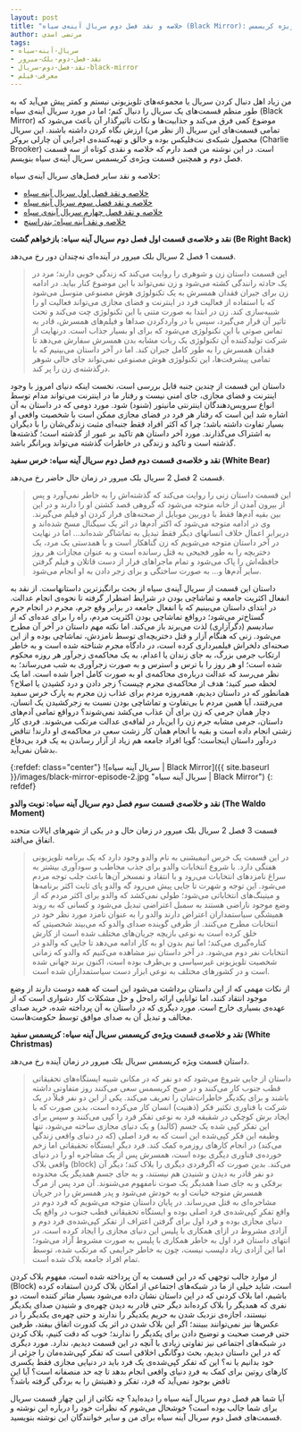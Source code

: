```yaml
---
layout: post
title: "خلاصه و نقد فصل دوم سریال آینه‌ی سیاه (Black Mirror): قسمت‌های اول، دوم، سوم و قسمت ویژه کریسمس"
author: مرتضی اسدی
tags:
- سریال-آینه-سیاه
- نقد-فصل-دوم-بلک-میرور
- نقد-فصل-دوم-سریال-black-mirror
- معرفی-فیلم
---
```


من زیاد اهل دنبال کردن سریال یا مجموعه‌های تلویزیونی نیستم و کمتر پیش می‌آید که به طور منظم قسمت‌های یک سریال را دنبال کنم؛ اما در مورد سریال آینه‌ی سیاه (Black Mirror) موضوع کمی فرق می‌کند و جذابیت‌ها و نکات تاثیرگذار آن باعث می‌شود که تمامی قسمت‌های این سریال (از نظر من) ارزش نگاه کردن داشته باشند. این سریال محصول شبکه‌ی نت‌فلیکس بوده و خالق و تهیه‌کننده‌ی اجرایی آن چارلی بروکر (Charlie Brooker) است. در این نوشته من قصد دارم که خلاصه و نقدی کوتاه از سه قسمت فصل دوم و همچنین قسمت ویژه‌ی کریسمس سریال آینه‌ی سیاه بنویسم.



خلاصه و نقد سایر فصل‌های سریال آینه‌ی سیاه:
- [خلاصه و نقد فصل اول سریال آینه سیاه](http://asadiweb.ir/%D8%AE%D9%84%D8%A7%D8%B5%D9%87-%D9%86%D9%82%D8%AF-%D9%81%D8%B5%D9%84-%D8%A7%D9%88%D9%84-%D8%A2%DB%8C%D9%86%D9%87-%D8%B3%DB%8C%D8%A7%D9%87/)
- [خلاصه و نقد فصل سوم سریال آینه سیاه](http://asadiweb.ir/%D8%AE%D9%84%D8%A7%D8%B5%D9%87-%D9%86%D9%82%D8%AF-%D9%81%D8%B5%D9%84-%D8%B3%D9%88%D9%85-%D8%A2%DB%8C%D9%86%D9%87-%D8%B3%DB%8C%D8%A7%D9%87/)
- [خلاصه و نقد فصل چهارم سریال آینه‌ی سیاه](http://asadiweb.ir/%D8%AE%D9%84%D8%A7%D8%B5%D9%87-%D9%86%D9%82%D8%AF-%D9%81%D8%B5%D9%84-%DA%86%D9%87%D8%A7%D8%B1%D9%85-%D8%A2%DB%8C%D9%86%D9%87-%D8%B3%DB%8C%D8%A7%D9%87/)
- [خلاصه و نقد آینه سیاه: بندراسنچ](http://asadiweb.ir/%D8%AE%D9%84%D8%A7%D8%B5%D9%87-%D9%86%D9%82%D8%AF-%D8%A2%DB%8C%D9%86%D9%87-%D8%B3%DB%8C%D8%A7%D9%87-%D8%A8%D9%86%D8%AF%D8%B1%D8%A7%D8%B3%D9%86%DA%86/)

**نقد و خلاصه‌ی قسمت اول فصل دوم سریال آینه سیاه: بازخواهم گشت (Be Right Back)**

 قسمت 1 فصل 2 سریال بلک میرور در آینده‌ای نه‌چندان دور رخ می‌دهد.

> این قسمت داستان زن و شوهری را روایت می‌کند که زندگی خوبی دارند؛ مرد در یک حادثه رانندگی کشته می‌شود و زن نمی‌تواند با این موضوع کنار بیاید. در ادامه زن برای جبران فقدان همسرش به یک تکنولوژی هوش مصنوعی متوسل می‌شود که با استفاده از فعالیت فرد در اینترنت و فضای مجازی می‌تواند فعالیت او را شبیه‌سازی کند. زن در ابتدا به صورت متنی با این تکنولوژی چت می‌کند و تحت تاثیر آن قرار می‌گیرد، سپس با در واردکردن صداها و فیلم‌های همسرش، قادر به تماس صوتی با این تکنولوژی می‌شود که برای او بسیار جذاب است. درنهایت از شرکت تولیدکننده آن تکنولوژی یک ربات مشابه بدن همسرش سفارش می‌دهد تا فقدان همسرش را به طور کامل جبران کند. اما در آخر داستان می‌بینیم که با تمامی پیشرفت‌ها، این تکنولوژی هوش مصنوعی نمی‌تواند جای خالی شوهر درگذشته‌ی زن را پر کند.

داستان این قسمت از چندین جنبه قابل بررسی است، نخست اینکه دنیای امروز با وجود اینترنت و فضای مجازی، جای امنی نیست و رفتار ما در اینترنت می‌تواند مدام توسط انواع سرویس‌دهندگان اینترنتی مانیتور (شنود) شود. مورد دومی که در داستان به آن اشاره شد این است که رفتار هر فرد در فضای مجازی ممکن است با شخصیت واقعی او بسیار تفاوت داشته باشد؛ چرا که اکثر افراد فقط جنبه‌ای مثبت زندگی‌شان را با دیگران به اشتراک می‌گذارند. مورد آخر داستان هم تاکید بر عبور از گذشته است؛ گذشته‌ها گذشته است و تاکید و زندگی در خاطرات گذشته می‌تواند ویرانگر باشد.


**نقد و خلاصه‌ی قسمت دوم فصل دوم سریال آینه سیاه: خرس سفید (White Bear)**

قسمت 2 فصل 2 سریال بلک میرور در زمان حال حاضر رخ می‌دهد.

> این قسمت داستان زنی را روایت می‌کند که گذشته‌اش را به خاطر نمی‌آورد و پس از بیرون آمدن از خانه متوجه می‌شود که گروهی قصد کشتن او را دارند و در این بین بقیه آدم‌ها فقط با دوربین موبایل از صحنه‌های فرار کردن او فیلم می‌گیرند. وی در ادامه متوجه می‌شود که اکثر آدم‌ها در اثر یک سیگنال مسخ شده‌اند و دربرابر اعمال خلاف انسانهای دیگر فقط تبدیل به تماشاگر شده‌اند... اما در نهایت در آخر داستان متوجه می‌شویم که زن گناهکار است و با همدستی یک مرد، یک دختربچه را به طور فجیحی به قتل رسانده است و به عنوان مجازات هر روز حافظه‌اش را پاک می‌شود و تمام ماجراهای فرار از دست قاتلان و فیلم گرفتن سایر آدم‌ها و... به صورت ساختگی و برای زجر دادن به او انجام می‌شود.

داستان این قسمت از سریال آینه‌ی سیاه از بحث برانگیزترین داستانهاست. از نقد به انفعال اکثریت جامعه و تماشاچی بودن در شرایط اضطرار گرفته تا نحوه‌ی انجام عدالت. در ابتدای داستان می‌بینیم که با انفعال جامعه در برابر وقع جرم، مجرم در انجام جرم گستاخ‌تر می‌شود؛ درواقع تماشاچی بودن اکثریت مردم، راه را برای عده‌ای که از سادیسم (دگرآزاری) لذت می‌برند باز می‌کند. اما نکته مهم داستان در آخر آن مطرح می‌شود. زنی که هنگام آزار و قتل دختربچه‌ای توسط نامزدش، تماشاچی بوده و از این صحنه‌ای دلخراش فیلمبرداری کرده است، در دادگاه مجرم شناخته شده است و به خاطر ارتکاب جرمی بزرگ، به جای زندان یا اعدام، به یک محاکمه‌ی زجرآور هر روزه محکوم شده است؛ او هر روز را با ترس و استرس و به صورت زجرآوری به شب می‌رساند؛ به نظر می‌رسد که عدالت درباره‌ی محاکمه‌ی او به صورت کامل اجرا شده است. اما یک لحظه صبر کنید؛ هدف از محاکمه‌ی مجرم چیست؟ زجر دادن و درد کشیدن یا اصلاح؟ همانطور که در داستان دیدیم، همه‌روزه مردم برای عذاب زن مجرم به پارک خرس سفید می‌رفتند، آیا همین مردم با بی‌تفاوت و تماشاچی بودن نسبت به زجرکشیدن یک انسان، دچار همان جرمی که زن برای آن عذاب می‌کشد نمی‌شوند؟ درواقع تمامی آدم‌های داستان، جرمی مشابه جرم زن را این‌بار در لفافه‌ی عدالت مرتکب می‌شوند. فردی کار زشتی انجام داده است و بقیه با انجام همان کار زشت سعی در محاکمه‌ی او دارند! تناقض دردآور داستان اینجاست؛ گویا افراد جامعه هم زیاد از آزار رساندن به یک فرد بی‌دفاع بدشان نمی‌آید.

{:refdef: class="center"}
![سریال آینه سیاه | Black Mirror]({{ site.baseurl }}/images/black-mirror-episode-2.jpg "سریال آینه سیاه | Black Mirror")
{: refdef}

**نقد و خلاصه‌ی قسمت سوم فصل دوم سریال آینه سیاه: نوبت والدو (The Waldo Moment)**

قسمت 3 فصل 2 سریال بلک میرور در زمان حال و در یکی از شهرهای ایالات متحده اتفاق می‌افتد.

> در این قسمت یک خرس انیمیشنی به نام والدو وجود دارد که‌ یک‌ برنامه تلویزیونی هفتگی دارد. با شروع انتخابات والدو برای جذب مخاطب و سودآوری بیشتر به سراغ نامزدهای انتخابات می‌رود و با انتقاد و تمسخر آن‌ها باعث جلب توجه مردم می‌شود. این توجه و شهرت تا جایی پیش می‌رود گه والدو پای ثابت اکثر برنامه‌ها و میتینگ‌های انتخاباتی می‌شود؛ طولی نمی‌کشد که والدو برای اکثر مردم که از وضع موجود ناراضی هستند به سمبل اعتراضی تبدیل می‌شود و کسانی که به روند همیشگی سیاستمداران اعتراض دارند والدو را به عنوان نامزد مورد نظر خود در انتخابات مطرح می‌کنند. از طرفی گوینده صدای والدو که می‌بیند شخصیتی که خلق کرده است به نوعی بازیچه جریان‌های مختلف شده است از کارش کناره‌گیری می‌کند؛ اما تیم بدون او به کار ادامه می‌دهد تا جایی که والدو در انتخابات نفر دوم می‌شود. در آخر داستان نیز مشاهده می‌کنیم که والدو که زمانی شخصیت تلویزیونی غیرسیاسی و بی‌طرف بوده است، اکنون برند جهانی شده است و در کشورهای مختلف به نوعی ابزار دست سیاستمداران شده است.

از نکات مهمی که از این داستان برداشت می‌شود این است که‌ همه دوست دارند از وضع موجود انتقاد کنند، اما توانایی ارائه راه‌حل و حل مشکلات کار دشواری است که‌ از عهده‌ی بسیاری خارج است. مورد دیگری که در داستان به آن پرداخته شده، خرید صدای مخالف و تبدیل آن به صدای موافق توسط حکومت‌هاست.


**نقد و خلاصه‌ی قسمت ویژه‌ی کریسمس سریال آینه سیاه: کریسمس سفید (White Christmas)**

داستان قسمت ویژه کریسمس سریال بلک میرور در زمان آینده رخ می‌دهد.

>داستان از جایی شروع می‌شود که‌ دو نفر که در مکانی شبیه ایستگاه‌های تحقیقاتی قطب جنوب کار می‌کنند و در صبح کریسمس سعی می‌کنند روز متفاوتی داشته باشند و برای یکدیگر خاطرات‌شان را تعریف می‌کند. یکی از این دو نفر قبلاً در یک شرکت با فناوری تکثیر فکر (ذهنیت) انسان کار می‌کرده است، بدین صورت که با ایجاد برش کوچکی در شقیقه فرد به نوعی تفکر فرد را کپی می‌کنند و سپس برای این تفکر کپی شده یک جسم (کالبد) و یک دنیای مجازی ساخته می‌شود، تنها وظیفه این فکر کپی‌شده این است که‌ به فرد اصلی (که در دنیای واقعی زندگی می‌کند) در انجام کارهای روزمره کمک کند. 
>فرد دیگرِ ایستگاه تحقیقاتی اما زخم خورده‌ی فناوری دیگری بوده است، همسرش پس از یک مشاجره او را در دنیای واقعی بلاک (block) می‌کند. بدین صورت که اگرفردی دیگری را بلاک کند؛ دیگر آن دو نفر قادر به دیدن و شنیدن هم نیستند، و به جای جسم همدیگر یک محدوده برفکی و به جای صدا همدیگر یک صوت نامفهوم می‌شنوند. آن مرد پس از مرگ همسرش متوجه خیانت او به خودش می‌شود و پدر همسرش را در جریان مشاجره‌ای به قتل می‌رساند. در پایان داستان متوجه می‌شویم که فرد دوم در واقع تفکرِ کپی‌شده‌ی فرد اصلی بوده و ایستگاه تحقیقاتی قطب جنوب در واقع یک دنیای مجازی بوده و فرد اول برای گرفتن اعتراف از تفکر کپی‌شده‌ی فرد دوم و آزادی مشروط در ازای همکاری با پلیس این دنیای مجازی را ایجاد کرده است. در انتهای داستان فرد اول به خاطر همکاری با پلیس به صورت مشروط آزاد می‌شود؛ اما این آزادی زیاد دلپسب نیست، چون به خاطر جرایمی که مرتکب شده، توسط تمام افراد جامعه بلاک شده است.

از موارد جالب توجهی که در این قسمت به آن پرداخته شده است، مفهوم بلاک کردن (Block) است، شاید خیلی از ما در شبکه‌های اجتماعی از امکان بلاک کردن استفاده کرده باشیم، اما بلاک کردنی که در این داستان نشان داده می‌شود بسیار متاثر کننده است، دو نفری که همدیگر را بلاک کرده‌اند دیگر حتی قادر به دیدن چهره‌ی و شنیدن صدای یکدیگر نیستند، اجازه‌ی نزدیک شدن به حریم یکدیگر را ندارند و حتی چهره‌ی یکدیگر را در عکس‌ها نیز نمی‌توانند ببینند؛ اگر این بلاک شدن در اثر یک کدورت اتفاق بیفتد، طرفین حتی فرصت صحبت و توضیح دادن برای یکدیگر را ندارند؛ خوب که دقت کنیم، بلاک کردن در شبکه‌های اجتماعی نیز تفاوتی زیادی با آنچه در این قسمت دیدیم، ندارد. مورد دیگری که در این داستان دیدیم، بحث دوگانگی اخلاقی است که تفکر کپی‌شده‌مان را جزِئی از خود بدانیم یا نه؟ این که تفکر کپی‌شده‌ی یک فرد باید در دنیایی مجازی فقط یکسری کارهای روتین برای کمک به فردِ دنیای واقعی انجام بدهد تا چه حد منصفانه است؟ آیا این تاقض بوجود نمی‌آید که فرد، تفکر و ذهنیتش را به بردگی گرفته باشد؟

آیا شما هم فصل دوم سریال آینه سیاه را دیده‌اید؟ چه نکاتی از این چهار قسمت سریال برای شما جالب بوده است؟ خوشحال می‌شوم که نظرات خود را درباره این نوشته و قسمت‌های فصل دوم سریال آینه سیاه برای من و سایر خوانندگان این نوشته بنویسید.
